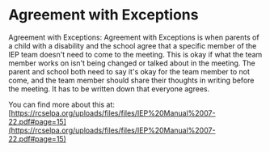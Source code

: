 # Agreement with Exceptions
Agreement with Exceptions: Agreement with Exceptions is when parents of a child with a disability and the school agree that a specific member of the IEP team doesn't need to come to the meeting. This is okay if what the team member works on isn't being changed or talked about in the meeting. The parent and school both need to say it's okay for the team member to not come, and the team member should share their thoughts in writing before the meeting. It has to be written down that everyone agrees.

You can find more about this at: [https://rcselpa.org/uploads/files/files/IEP%20Manual%2007-22.pdf#page=15](https://rcselpa.org/uploads/files/files/IEP%20Manual%2007-22.pdf#page=15)
